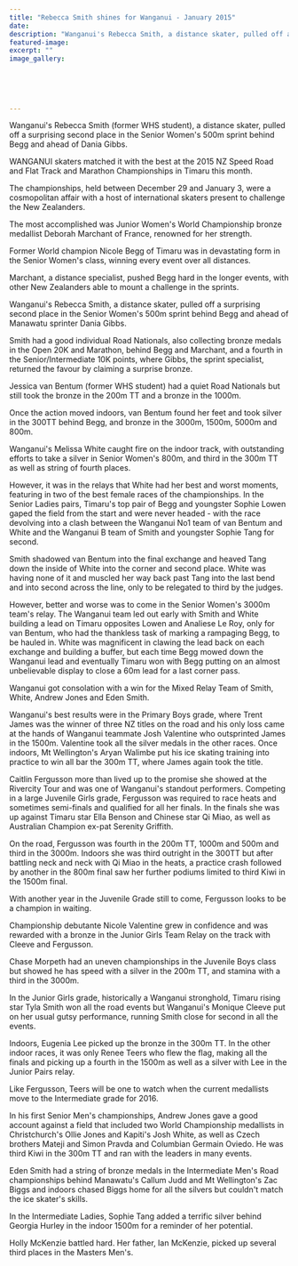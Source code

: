```yaml
---
title: "Rebecca Smith shines for Wanganui - January 2015"
date: 
description: "Wanganui's Rebecca Smith, a distance skater, pulled off a surprising second place in the Senior Women's 500m sprint behind Begg and ahead of Dania Gibbs,from the Wanganui Chronicle article 19 Jan 2015"
featured-image: 
excerpt: ""
image_gallery:
    
    
    
    
    
---
```


<p>Wanganui's Rebecca Smith (former WHS student), a distance skater, pulled off a surprising second place in the Senior Women's 500m sprint behind Begg and ahead of Dania Gibbs.</p>
<p>WANGANUI skaters matched it with the best at the 2015 NZ Speed Road and Flat Track and Marathon Championships in Timaru this month.</p>
<p>The championships, held between December 29 and January 3, were a cosmopolitan affair with a host of international skaters present to challenge the New Zealanders.</p>
<p>The most accomplished was Junior Women's World Championship bronze medallist Deborah Marchant of France, renowned for her strength.</p>
<p>Former World champion Nicole Begg of Timaru was in devastating form in the Senior Women's class, winning every event over all distances.</p>
<p>Marchant, a distance specialist, pushed Begg hard in the longer events, with other New Zealanders able to mount a challenge in the sprints.</p>
<p>Wanganui's Rebecca Smith, a distance skater, pulled off a surprising second place in the Senior Women's 500m sprint behind Begg and ahead of Manawatu sprinter Dania Gibbs.</p>
<p>Smith had a good individual Road Nationals, also collecting bronze medals in the Open 20K and Marathon, behind Begg and Marchant, and a fourth in the Senior/Intermediate 10K points, where Gibbs, the sprint specialist, returned the favour by claiming a surprise bronze.</p>
<p>Jessica van Bentum (former WHS student) had a quiet Road Nationals but still took the bronze in the 200m TT and a bronze in the 1000m.</p>
<p>Once the action moved indoors, van Bentum found her feet and took silver in the 300TT behind Begg, and bronze in the 3000m, 1500m, 5000m and 800m.</p>
<p>Wanganui's Melissa White caught fire on the indoor track, with outstanding efforts to take a silver in Senior Women's 800m, and third in the 300m TT as well as string of fourth places.</p>
<p>However, it was in the relays that White had her best and worst moments, featuring in two of the best female races of the championships. In the Senior Ladies pairs, Timaru's top pair of Begg and youngster Sophie Lowen gaped the field from the start and were never headed - with the race devolving into a clash between the Wanganui No1 team of van Bentum and White and the Wanganui B team of Smith and youngster Sophie Tang for second.</p>
<p>Smith shadowed van Bentum into the final exchange and heaved Tang down the inside of White into the corner and second place. White was having none of it and muscled her way back past Tang into the last bend and into second across the line, only to be relegated to third by the judges.</p>
<p>However, better and worse was to come in the Senior Women's 3000m team's relay. The Wanganui team led out early with Smith and White building a lead on Timaru opposites Lowen and Analiese Le Roy, only for van Bentum, who had the thankless task of marking a rampaging Begg, to be hauled in. White was magnificent in clawing the lead back on each exchange and building a buffer, but each time Begg mowed down the Wanganui lead and eventually Timaru won with Begg putting on an almost unbelievable display to close a 60m lead for a last corner pass.</p>
<p>Wanganui got consolation with a win for the Mixed Relay Team of Smith, White, Andrew Jones and Eden Smith.</p>
<p>Wanganui's best results were in the Primary Boys grade, where Trent James was the winner of three NZ titles on the road and his only loss came at the hands of Wanganui teammate Josh Valentine who outsprinted James in the 1500m. Valentine took all the silver medals in the other races. Once indoors, Mt Wellington's Aryan Walimbe put his ice skating training into practice to win all bar the 300m TT, where James again took the title.</p>
<p>Caitlin Fergusson more than lived up to the promise she showed at the Rivercity Tour and was one of Wanganui's standout performers. Competing in a large Juvenile Girls grade, Fergusson was required to race heats and sometimes semi-finals and qualified for all her finals. In the finals she was up against Timaru star Ella Benson and Chinese star Qi Miao, as well as Australian Champion ex-pat Serenity Griffith.</p>
<p>On the road, Fergusson was fourth in the 200m TT, 1000m and 500m and third in the 3000m. Indoors she was third outright in the 300TT but after battling neck and neck with Qi Miao in the heats, a practice crash followed by another in the 800m final saw her further podiums limited to third Kiwi in the 1500m final.</p>
<p>With another year in the Juvenile Grade still to come, Fergusson looks to be a champion in waiting.</p>
<p>Championship debutante Nicole Valentine grew in confidence and was rewarded with a bronze in the Junior Girls Team Relay on the track with Cleeve and Fergusson.</p>
<p>Chase Morpeth had an uneven championships in the Juvenile Boys class but showed he has speed with a silver in the 200m TT, and stamina with a third in the 3000m.</p>
<p>In the Junior Girls grade, historically a Wanganui stronghold, Timaru rising star Tyla Smith won all the road events but Wanganui's Monique Cleeve put on her usual gutsy performance, running Smith close for second in all the events.</p>
<p>Indoors, Eugenia Lee picked up the bronze in the 300m TT. In the other indoor races, it was only Renee Teers who flew the flag, making all the finals and picking up a fourth in the 1500m as well as a silver with Lee in the Junior Pairs relay.</p>
<p>Like Fergusson, Teers will be one to watch when the current medallists move to the Intermediate grade for 2016.</p>
<p>In his first Senior Men's championships, Andrew Jones gave a good account against a field that included two World Championship medallists in Christchurch's Ollie Jones and Kapiti's Josh White, as well as Czech brothers Mateji and Simon Pravda and Columbian Germain Oviedo. He was third Kiwi in the 300m TT and ran with the leaders in many events.</p>
<p>Eden Smith had a string of bronze medals in the Intermediate Men's Road championships behind Manawatu's Callum Judd and Mt Wellington's Zac Biggs and indoors chased Biggs home for all the silvers but couldn't match the ice skater's skills.</p>
<p>In the Intermediate Ladies, Sophie Tang added a terrific silver behind Georgia Hurley in the indoor 1500m for a reminder of her potential.</p>
<p>Holly McKenzie battled hard. Her father, Ian McKenzie, picked up several third places in the Masters Men's.</p>

